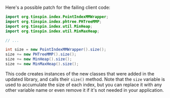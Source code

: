 Here's a possible patch for the failing client code:

```java
import org.tinspin.index.PointIndexMMWrapper;
import org.tinspin.index.phtree.PHTreeMMP;
import org.tinspin.index.util.MinHeap;
import org.tinspin.index.util.MinMaxHeap;

// ...

int size = new PointIndexMMWrapper().size();
size += new PHTreeMMP().size();
size += new MinHeap().size();
size += new MinMaxHeap().size();
```

This code creates instances of the new classes that were added in the updated library, and calls their `size()` method. Note that the `size` variable is used to accumulate the size of each index, but you can replace it with any other variable name or even remove it if it's not needed in your application.